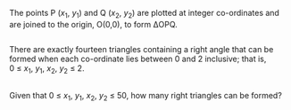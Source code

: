 <p>The points P (<i>x</i><sub>1</sub>, <i>y</i><sub>1</sub>) and Q (<i>x</i><sub>2</sub>, <i>y</i><sub>2</sub>) are plotted at integer co-ordinates and are joined to the origin, O(0,0), to form ΔOPQ.</p>

<div style="text-align:center;">
<img src="project/images/p091_1.png" class="dark_img" alt="" /><br /></div>

<p>There are exactly fourteen triangles containing a right angle that can be formed when each co-ordinate lies between 0 and 2 inclusive; that is,<br />0 ≤ <i>x</i><sub>1</sub>, <i>y</i><sub>1</sub>, <i>x</i><sub>2</sub>, <i>y</i><sub>2</sub> ≤ 2.</p>

<div style="text-align:center;">
<img src="project/images/p091_2.png" alt="" /><br /></div>

<p>Given that 0 ≤ <i>x</i><sub>1</sub>, <i>y</i><sub>1</sub>, <i>x</i><sub>2</sub>, <i>y</i><sub>2</sub> ≤ 50, how many right triangles can be formed?</p>
